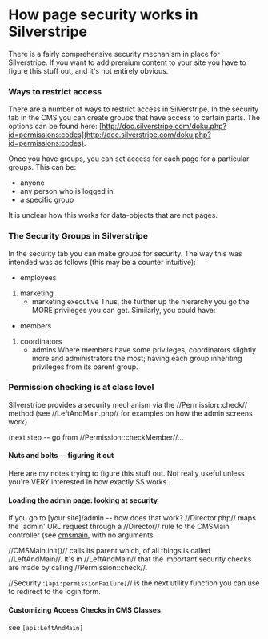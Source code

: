 # How page security works in Silverstripe

There is a fairly comprehensive security mechanism in place for Silverstripe. If you want to add premium content to your site you have to figure this stuff out, and it's not entirely obvious. 

### Ways to restrict access

There are a number of ways to restrict access in Silverstripe.  In the security tab in the CMS you can create groups that have access to certain parts.  The options can be found here: [http://doc.silverstripe.com/doku.php?id=permissions:codes](http://doc.silverstripe.com/doku.php?id=permissions:codes). 

Once you have groups, you can set access for each page for a particular groups.  This can be:
- anyone
- any person who is logged in
- a specific group

It is unclear how this works for data-objects that are not pages.

### The Security Groups in Silverstripe

In the security tab you can make groups for security.  The way this was intended was as follows (this may be a counter intuitive):
- employees
1.  marketing
    - marketing executive
Thus, the further up the hierarchy you go the MORE privileges you can get.  Similarly, you could have:
- members
1.  coordinators
    - admins
Where members have some privileges, coordinators slightly more and administrators the most; having each group inheriting privileges from its parent group.     

### Permission checking is at class level

Silverstripe provides a security mechanism via the //Permission::check// method (see //LeftAndMain.php// for examples on how the admin screens work)

(next step -- go from //Permission::checkMember//...

#### Nuts and bolts -- figuring it out

Here are my notes trying to figure this stuff out. Not really useful unless you're VERY interested in how exactly SS works.


#### Loading the admin page: looking at security

If you go to [your site]/admin -- how does that work?
//Director.php// maps the 'admin' URL request through a //Director// rule to the CMSMain controller (see [cmsmain](cmsmain), with no arguments. 

//CMSMain.init()// calls its parent which, of all things is called //LeftAndMain//. It's in //LeftAndMain// that the important security checks are made by calling //Permission::check//. 

//Security::`[api:permissionFailure]`// is the next utility function you can use to redirect to the login form. 

#### Customizing Access Checks in CMS Classes

see `[api:LeftAndMain]`
